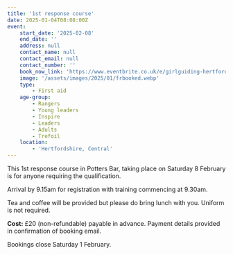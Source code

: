 ```yaml
---
title: '1st response course'
date: 2025-01-04T08:08:00Z
event:
    start_date: '2025-02-08'
    end_date: ''
    address: null
    contact_name: null
    contact_email: null
    contact_number: ''
    book_now_link: 'https://www.eventbrite.co.uk/e/girlguiding-hertfordshire-1st-response-course-tickets-1127592582769'
    image: '/assets/images/2025/01/frbooked.webp'
    type:
        - First aid
    age-group:
        - Rangers
        - Young leaders
        - Inspire
        - Leaders
        - Adults
        - Trefoil
    location:
        - 'Hertfordshire, Central'
---
```

This 1st response course in Potters Bar, taking place on Saturday 8 February is for anyone requiring the qualification.

Arrival by 9.15am for registration with training commencing at 9.30am.

Tea and coffee will be provided but please do bring lunch with you. Uniform is not required.

**Cost:** £20 (non-refundable) payable in advance. Payment details provided in confirmation of booking email.

Bookings close Saturday 1 February.
